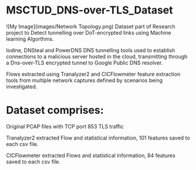 # MSCTUD_DNS-over-TLS_Dataset
![My Image](images/Network Topology.png)
Dataset part of Research project to Detect tunnelling over DoT-encrypted links using Machine learning Algorthms.

Iodine, DNSteal and PowerDNS DNS tunnelling tools used to establish connections to a malicious server hosted in 
the cloud, transmitting  through a Dns-over-TLS encrypted tunnel to Google Public DNS resolver.

Flows extracted using Tranalyzer2 and CICFlowmeter feature extraction tools from multiple network captures defined by scenarios being investigated.

Dataset comprises:
==================
Original PCAP files with TCP port 853 TLS traffic

Tranalyzer2 extracted Flow and statistical information, 101 features saved to each csv file.

CICFlowmeter extracted Flows and statistical information, 84 features saved to each csv file.
